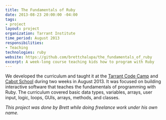 ```yaml
---
title: The Fundamentals of Ruby
date: 2013-08-23 20:00:00 -04:00
tags:
- project
layout: project
organization: Tarrant Institute
time_period: August 2013
responsibilities:
- Teaching
technologies: ruby
website: https://github.com/brettchalupa/the_fundamentals_of_ruby
excerpt: A week-long course teaching kids how to program with Ruby
---
```


We developed the curriculum and taught it at the [Tarrant Code
Camp](http://tiie.w3.uvm.edu/codecamp/) and [Cabot School](http://cabotschool.org/) during two weeks in August 2013. It was focused on building interactive software that teaches the fundamentals of programming with Ruby. The curriculum covered basic data types, variables, arrays, user input, logic, loops, GUIs, arrays, methods, and
classes.

_This project was done by Brett while doing freelance work under his own name._
